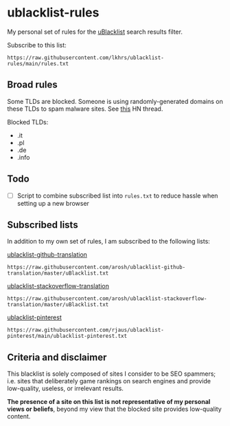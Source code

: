 # ublacklist-rules

My personal set of rules for the [uBlacklist](https://github.com/iorate/ublacklist) search results filter.

Subscribe to this list:

```
https://raw.githubusercontent.com/lkhrs/ublacklist-rules/main/rules.txt
```
## Broad rules

Some TLDs are blocked. Someone is using randomly-generated domains on these TLDs to spam malware sites. See [this](https://news.ycombinator.com/item?id=32201420) HN thread.

Blocked TLDs:
- .it
- .pl
- .de
- .info

## Todo

- [ ] Script to combine subscribed list into `rules.txt` to reduce hassle when setting up a new browser

## Subscribed lists

In addition to my own set of rules, I am subscribed to the following lists:

 [ublacklist-github-translation](https://github.com/arosh/ublacklist-github-translation)
 ```
https://raw.githubusercontent.com/arosh/ublacklist-github-translation/master/uBlacklist.txt
 ```

 [ublacklist-stackoverflow-translation](https://github.com/arosh/ublacklist-stackoverflow-translation)
 ```
https://raw.githubusercontent.com/arosh/ublacklist-stackoverflow-translation/master/uBlacklist.txt
 ```

 [ublacklist-pinterest](https://github.com/rjaus/ublacklist-pinterest)
```
https://raw.githubusercontent.com/rjaus/ublacklist-pinterest/main/ublacklist-pinterest.txt
```

## Criteria and disclaimer

This blacklist is solely composed of sites I consider to be SEO spammers; i.e. sites that deliberately game rankings on search engines and provide low-quality, useless, or irrelevant results.

**The presence of a site on this list is not representative of my personal views or beliefs**, beyond my view that the blocked site provides low-quality content.
